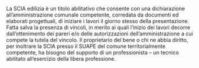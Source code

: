 La SCIA edilizia è un titolo abilitativo che consente con una dichiarazione all’amministrazione comunale competente, corredata da documenti ed elaborati progettuali, di iniziare i lavori il giorno stesso della presentazione. Fatta salva la presenza di vincoli, in merito ai quali l’inizio dei lavori decorre dall’ottenimento dei pareri e/o delle autorizzazioni dell’amministrazione a cui compete la tutela del vincolo.
Il proprietario del bene o chi ne abbia diritto, per inoltrare la SCIA presso il SUAPE del comune territorialmente competente, ha bisogno del supporto di un professionista – un tecnico abilitato all’esercizio della libera professione.
